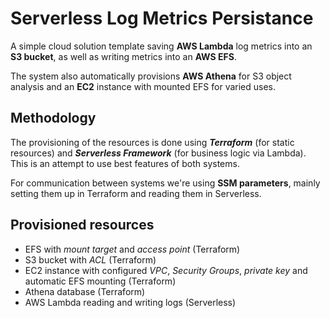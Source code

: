 # Serverless Log Metrics Persistance

A simple cloud solution template saving **AWS Lambda** log metrics into an **S3 bucket**, as well as writing metrics into an **AWS EFS**.

The system also automatically provisions **AWS Athena** for S3 object analysis and an **EC2** instance with mounted EFS for varied uses.

## Methodology

The provisioning of the resources is done using **_Terraform_** (for static resources) and **_Serverless Framework_** (for business logic via Lambda). This is an attempt to use best features of both systems.

For communication between systems we're using **SSM parameters**, mainly setting them up in Terraform and reading them in Serverless.

## Provisioned resources

- EFS with _mount target_ and _access point_ (Terraform)
- S3 bucket with _ACL_ (Terraform)
- EC2 instance with configured _VPC_, _Security Groups_, _private key_ and automatic EFS mounting (Terraform)
- Athena database (Terraform)
- AWS Lambda reading and writing logs (Serverless)
